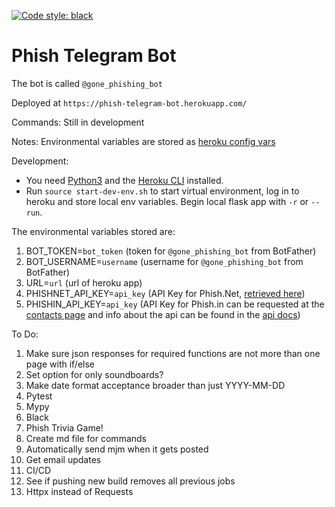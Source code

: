 [![Code style: black](https://img.shields.io/badge/code%20style-black-000000.svg)](https://github.com/psf/black)

# Phish Telegram Bot

The bot is called `@gone_phishing_bot`

Deployed at `https://phish-telegram-bot.herokuapp.com/`

Commands:
Still in development

Notes:
Environmental variables are stored as [heroku config vars](https://devcenter.heroku.com/articles/config-vars)

Development:
* You need [Python3](https://www.python.org/downloads/) and the [Heroku CLI](https://devcenter.heroku.com/articles/heroku-cli#download-and-install) installed.
* Run `source start-dev-env.sh` to start virtual environment, log in to heroku and store local env variables. Begin local flask app with `-r` or `--run`.

The environmental variables stored are:
1. BOT_TOKEN=`bot_token` (token for `@gone_phishing_bot` from BotFather)
2. BOT_USERNAME=`username` (username for `@gone_phishing_bot` from BotFather)
3. URL=`url` (url of heroku app)
4. PHISHNET_API_KEY=`api_key` (API Key for Phish.Net, [retrieved here](https://api.phish.net/request-key))
5. PHISHIN_API_KEY=`api_key` (API Key for Phish.in can be requested at the [contacts page](https://phish.in/contact-info) and info about the api can be found in the [api docs](https://phish.in/api-docs))

To Do:
1. Make sure json responses for required functions are not more than one page with if/else
2. Set option for only soundboards?
3. Make date format acceptance broader than just YYYY-MM-DD
4. Pytest
5. Mypy
6. Black
7. Phish Trivia Game!
8. Create md file for commands
9.  Automatically send mjm when it gets posted
10. Get email updates
11. CI/CD
12. See if pushing new build removes all previous jobs
13. Httpx instead of Requests